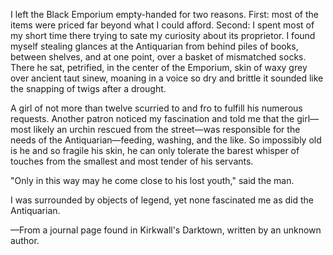 I left the Black Emporium empty-handed for two reasons. First: most of the items were priced far beyond what I could afford. Second: I spent most of my short time there trying to sate my curiosity about its proprietor. I found myself stealing glances at the Antiquarian from behind piles of books, between shelves, and at one point, over a basket of mismatched socks. There he sat, petrified, in the center of the Emporium, skin of waxy grey over ancient taut sinew, moaning in a voice so dry and brittle it sounded like the snapping of twigs after a drought.

A girl of not more than twelve scurried to and fro to fulfill his numerous requests. Another patron noticed my fascination and told me that the girl—most likely an urchin rescued from the street—was responsible for the needs of the Antiquarian—feeding, washing, and the like. So impossibly old is he and so fragile his skin, he can only tolerate the barest whisper of touches from the smallest and most tender of his servants.

"Only in this way may he come close to his lost youth," said the man.

I was surrounded by objects of legend, yet none fascinated me as did the Antiquarian.

—From a journal page found in Kirkwall's Darktown, written by an unknown author.